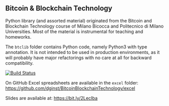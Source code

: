 ## Bitcoin & Blockchain Technology

Python library (and assorted material) originated from the Bitcoin and Blockchain Technology course of Milano Bicocca and Politecnico di Milano Universities. Most of the material is instrumental for teaching and homeworks.

The `btclib` folder contains Python code, namely Python3 with type annotation. It is not intended to be used in production environments, as it will probably have major refactorings with no care at all for backward compatibility.

[![Build Status](https://travis-ci.org/dginst/BitcoinBlockchainTechnology.svg?branch=develop)](https://travis-ci.org/dginst/BitcoinBlockchainTechnology)

On GitHub Excel spreadsheets are available in the `excel` folder:
https://github.com/dginst/BitcoinBlockchainTechnology/excel

Slides are available at:
https://bit.ly/2LecIba
